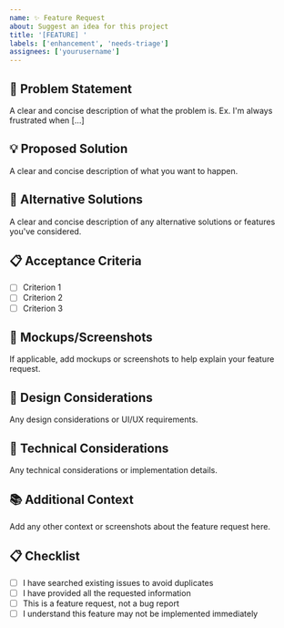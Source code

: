 ```yaml
---
name: ✨ Feature Request
about: Suggest an idea for this project
title: '[FEATURE] '
labels: ['enhancement', 'needs-triage']
assignees: ['yourusername']
---
```


## 🎯 Problem Statement
A clear and concise description of what the problem is. Ex. I'm always frustrated when [...]

## 💡 Proposed Solution
A clear and concise description of what you want to happen.

## 🔄 Alternative Solutions
A clear and concise description of any alternative solutions or features you've considered.

## 📋 Acceptance Criteria
- [ ] Criterion 1
- [ ] Criterion 2
- [ ] Criterion 3

## 📸 Mockups/Screenshots
If applicable, add mockups or screenshots to help explain your feature request.

## 🎨 Design Considerations
Any design considerations or UI/UX requirements.

## 🔧 Technical Considerations
Any technical considerations or implementation details.

## 📚 Additional Context
Add any other context or screenshots about the feature request here.

## 📋 Checklist
- [ ] I have searched existing issues to avoid duplicates
- [ ] I have provided all the requested information
- [ ] This is a feature request, not a bug report
- [ ] I understand this feature may not be implemented immediately 